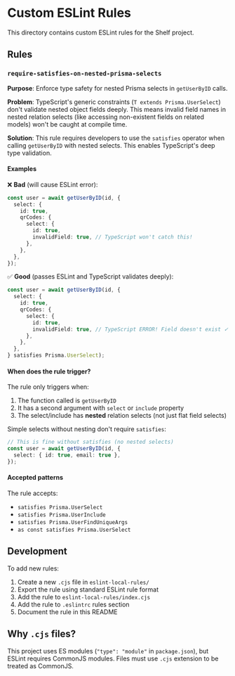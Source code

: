 # Custom ESLint Rules

This directory contains custom ESLint rules for the Shelf project.

## Rules

### `require-satisfies-on-nested-prisma-selects`

**Purpose**: Enforce type safety for nested Prisma selects in `getUserByID` calls.

**Problem**: TypeScript's generic constraints (`T extends Prisma.UserSelect`) don't validate nested object fields deeply. This means invalid field names in nested relation selects (like accessing non-existent fields on related models) won't be caught at compile time.

**Solution**: This rule requires developers to use the `satisfies` operator when calling `getUserByID` with nested selects. This enables TypeScript's deep type validation.

#### Examples

❌ **Bad** (will cause ESLint error):

```typescript
const user = await getUserByID(id, {
  select: {
    id: true,
    qrCodes: {
      select: {
        id: true,
        invalidField: true, // TypeScript won't catch this!
      },
    },
  },
});
```

✅ **Good** (passes ESLint and TypeScript validates deeply):

```typescript
const user = await getUserByID(id, {
  select: {
    id: true,
    qrCodes: {
      select: {
        id: true,
        invalidField: true, // TypeScript ERROR! Field doesn't exist ✓
      },
    },
  },
} satisfies Prisma.UserSelect);
```

#### When does the rule trigger?

The rule only triggers when:

1. The function called is `getUserByID`
2. It has a second argument with `select` or `include` property
3. The select/include has **nested** relation selects (not just flat field selects)

Simple selects without nesting don't require `satisfies`:

```typescript
// This is fine without satisfies (no nested selects)
const user = await getUserByID(id, {
  select: { id: true, email: true },
});
```

#### Accepted patterns

The rule accepts:

- `satisfies Prisma.UserSelect`
- `satisfies Prisma.UserInclude`
- `satisfies Prisma.UserFindUniqueArgs`
- `as const satisfies Prisma.UserSelect`

## Development

To add new rules:

1. Create a new `.cjs` file in `eslint-local-rules/`
2. Export the rule using standard ESLint rule format
3. Add the rule to `eslint-local-rules/index.cjs`
4. Add the rule to `.eslintrc` rules section
5. Document the rule in this README

## Why `.cjs` files?

This project uses ES modules (`"type": "module"` in `package.json`), but ESLint requires CommonJS modules. Files must use `.cjs` extension to be treated as CommonJS.
